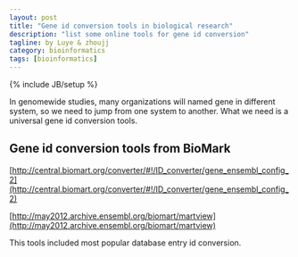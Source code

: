 ```yaml
---
layout: post
title: "Gene id conversion tools in biological research"
description: "list some online tools for gene id conversion"
tagline: by Luye & zhoujj
category: bioinformatics
tags: [bioinformatics]
---
```

{% include JB/setup %}

In genomewide studies, many organizations will named gene in different system, so we need to jump from one system to another. What we need is a universal gene id conversion tools.

<!--more-->

## Gene id conversion tools from BioMark

[http://central.biomart.org/converter/#!/ID_converter/gene_ensembl_config_2](http://central.biomart.org/converter/#!/ID_converter/gene_ensembl_config_2)

[http://may2012.archive.ensembl.org/biomart/martview](http://may2012.archive.ensembl.org/biomart/martview)

This tools included most popular database entry id conversion.


